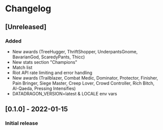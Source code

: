 # Changelog

## [Unreleased]
### Added
 - New awards (TreeHugger, ThriftShopper, UnderpantsGnome, BavarianGod, ScaredyPants, Thicc)
 - New stats section "Champions"
 - Match list
 - Riot API rate limiting and error handling
 - New awards (Trailblazer, Combat Medic, Dominator, Protector, Finisher, Pain Bringer, Siege Master, Creep Lover, Crowd Controller, Rich Bitch, Al-Qaeda, Pressing Intensifies)
 - DATADRAGON_VERSION=latest & LOCALE env vars

## [0.1.0] - 2022-01-15
### Initial release